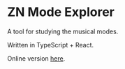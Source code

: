 # ZN Mode Explorer 

A tool for studying the musical modes.

Written in TypeScript + React.

Online version [here](https://zandernoriega.com/school).
